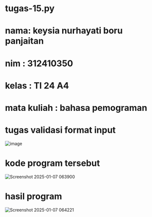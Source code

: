 # tugas-15.py
# nama: keysia nurhayati boru panjaitan
# nim : 312410350
# kelas : TI 24 A4
# mata kuliah : bahasa pemograman
# tugas validasi format input
![image](https://github.com/user-attachments/assets/39a775a5-bc50-4f0d-a3b7-ded2f87b2b78)
# kode program tersebut
![Screenshot 2025-01-07 063900](https://github.com/user-attachments/assets/9ba6c368-4be5-415d-9f1c-38879efbbe1c)
# hasil program
![Screenshot 2025-01-07 064221](https://github.com/user-attachments/assets/127e57c8-c570-4d45-b178-fa843f84a738)



